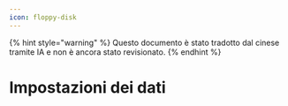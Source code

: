 ```yaml
---
icon: floppy-disk
---
```


{% hint style="warning" %}
Questo documento è stato tradotto dal cinese tramite IA e non è ancora stato revisionato.
{% endhint %}

# Impostazioni dei dati